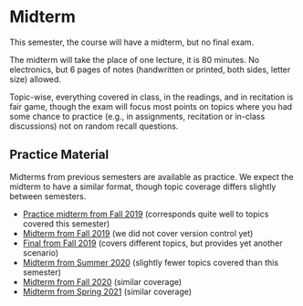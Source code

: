 # Midterm

This semester, the course will have a midterm, but no final exam. 

The midterm will take the place of one lecture, it is 80 minutes. No electronics, but 6 pages of notes (handwritten or printed, both sides, letter size) allowed.

Topic-wise, everything covered in class, in the readings, and in recitation is fair game, though the exam will focus most points on topics where you had some chance to practice (e.g., in assignments, recitation or in-class discussions) not on random recall questions.

## Practice Material

Midterms from previous semesters are available as practice. We expect the midterm to have a similar format, though topic coverage differs slightly between semesters.

* [Practice midterm from Fall 2019](https://github.com/ckaestne/seai/blob/F2019/other_material/practice_midterm.pdf) (corresponds quite well to topics covered this semester)
* [Midterm from Fall 2019](https://github.com/ckaestne/seai/blob/F2019/other_material/midterm.pdf) (we did not cover version control yet)
* [Final from Fall 2019](https://github.com/ckaestne/seai/blob/F2019/other_material/final_exam.pdf) (covers different topics, but provides yet another scenario)
* [Midterm from Summer 2020](https://github.com/ckaestne/seai/blob/S2020/exams/midterm.pdf) (slightly fewer topics covered than this semester)
* [Midterm from Fall 2020](https://github.com/ckaestne/seai/blob/F2020/exams/midterm_f20.pdf) (similar coverage)
* [Midterm from Spring 2021](https://github.com/ckaestne/seai/blob/S2021/exams/) (similar coverage)

